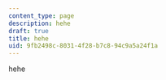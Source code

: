```yaml
---
content_type: page
description: hehe
draft: true
title: hehe
uid: 9fb2498c-8031-4f28-b7c8-94c9a5a24f1a
---
```

hehe